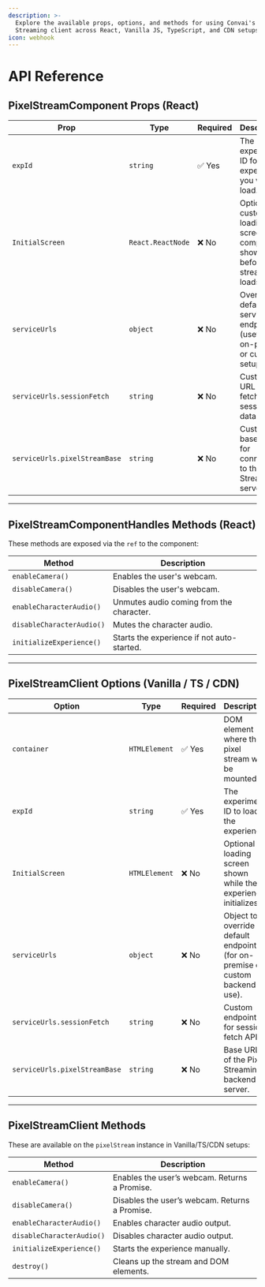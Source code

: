 ```yaml
---
description: >-
  Explore the available props, options, and methods for using Convai's Pixel
  Streaming client across React, Vanilla JS, TypeScript, and CDN setups.
icon: webhook
---
```


# API Reference

## PixelStreamComponent Props (React)

| Prop                          | Type              | Required | Description                                                                  |
| ----------------------------- | ----------------- | -------- | ---------------------------------------------------------------------------- |
| `expId`                       | `string`          | ✅ Yes    | The unique experiment ID for the experience you want to load.                |
| `InitialScreen`               | `React.ReactNode` | ❌ No     | Optional custom loading screen component shown before the stream loads.      |
| `serviceUrls`                 | `object`          | ❌ No     | Override default service endpoints (useful for on-premise or custom setups). |
| `serviceUrls.sessionFetch`    | `string`          | ❌ No     | Custom URL for fetching session data.                                        |
| `serviceUrls.pixelStreamBase` | `string`          | ❌ No     | Custom base URL for connecting to the Pixel Streaming server.                |

***

## PixelStreamComponentHandles Methods (React)

These methods are exposed via the `ref` to the component:

| Method                    | Description                                |
| ------------------------- | ------------------------------------------ |
| `enableCamera()`          | Enables the user's webcam.                 |
| `disableCamera()`         | Disables the user's webcam.                |
| `enableCharacterAudio()`  | Unmutes audio coming from the character.   |
| `disableCharacterAudio()` | Mutes the character audio.                 |
| `initializeExperience()`  | Starts the experience if not auto-started. |

***

## PixelStreamClient Options (Vanilla / TS / CDN)

| Option                        | Type          | Required | Description                                                                  |
| ----------------------------- | ------------- | -------- | ---------------------------------------------------------------------------- |
| `container`                   | `HTMLElement` | ✅ Yes    | DOM element where the pixel stream will be mounted.                          |
| `expId`                       | `string`      | ✅ Yes    | The experiment ID to load the experience.                                    |
| `InitialScreen`               | `HTMLElement` | ❌ No     | Optional loading screen shown while the experience initializes.              |
| `serviceUrls`                 | `object`      | ❌ No     | Object to override default endpoints (for on-premise or custom backend use). |
| `serviceUrls.sessionFetch`    | `string`      | ❌ No     | Custom endpoint for session fetch API.                                       |
| `serviceUrls.pixelStreamBase` | `string`      | ❌ No     | Base URL of the Pixel Streaming backend server.                              |

***

## PixelStreamClient Methods

These are available on the `pixelStream` instance in Vanilla/TS/CDN setups:

| Method                    | Description                                    |
| ------------------------- | ---------------------------------------------- |
| `enableCamera()`          | Enables the user’s webcam. Returns a Promise.  |
| `disableCamera()`         | Disables the user’s webcam. Returns a Promise. |
| `enableCharacterAudio()`  | Enables character audio output.                |
| `disableCharacterAudio()` | Disables character audio output.               |
| `initializeExperience()`  | Starts the experience manually.                |
| `destroy()`               | Cleans up the stream and DOM elements.         |
